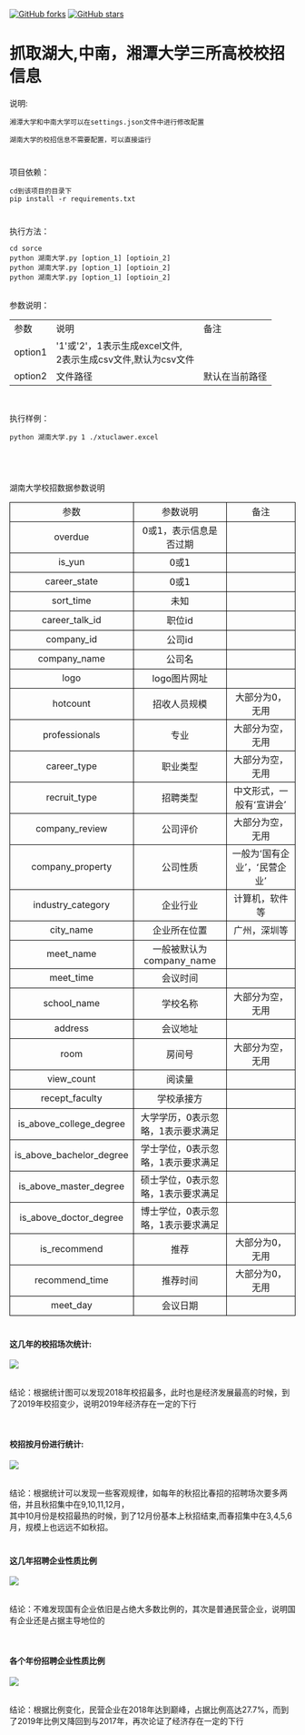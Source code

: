 
<a href="https://github.com/timegambler/-clawerschool/network"><img alt="GitHub forks" src="https://img.shields.io/github/forks/timegambler/-clawerschool"></a>
<a href="https://github.com/timegambler/-clawerschool/stargazers"><img alt="GitHub stars" src="https://img.shields.io/github/stars/timegambler/-clawerschool"></a>
# 抓取湖大,中南，湘潭大学三所高校校招信息

说明:
    
    湘潭大学和中南大学可以在settings.json文件中进行修改配置
    
    湖南大学的校招信息不需要配置，可以直接运行
#
项目依赖：

    cd到该项目的目录下  
    pip install -r requirements.txt
#
执行方法：
    
    cd sorce
    python 湖南大学.py [option_1] [optioin_2]
    python 湖南大学.py [option_1] [optioin_2]
    python 湖南大学.py [option_1] [optioin_2]
<br>    
参数说明：

<table>
<tr>
<td>参数</td>
<td>说明</td>
<td>备注</td>
</tr>
<tr>
<td>option1</td>
<td>'1'或'2'，1表示生成excel文件,<br>2表示生成csv文件,默认为csv文件</td>
<td></td>
</tr>
<tr>
<td>option2</td>
<td>文件路径</td>
<td>默认在当前路径</td>
</tr>
</table>
<br>

执行样例：
    
    python 湖南大学.py 1 ./xtuclawer.excel
<br>


#
湖南大学校招数据参数说明


<table cellspacing="0" border="0">
	<colgroup width="170"></colgroup>
	<colgroup width="193"></colgroup>
	<colgroup width="185"></colgroup>
	<tr>
		<td style="border-top: 1px solid #000000; border-bottom: 1px solid #000000; border-left: 1px solid #000000; border-right: 1px solid #000000" height="34" align="center" valign=middle><font face="DejaVu Sans">参数</font></td>
		<td style="border-top: 1px solid #000000; border-bottom: 1px solid #000000; border-left: 1px solid #000000; border-right: 1px solid #000000" align="center" valign=middle><font face="DejaVu Sans">参数说明</font></td>
		<td style="border-top: 1px solid #000000; border-bottom: 1px solid #000000; border-left: 1px solid #000000; border-right: 1px solid #000000" align="center" valign=middle><font face="DejaVu Sans">备注</font></td>
	</tr>
	<tr>
		<td style="border-top: 1px solid #000000; border-bottom: 1px solid #000000; border-left: 1px solid #000000; border-right: 1px solid #000000" height="34" align="center" valign=middle>overdue</td>
		<td style="border-top: 1px solid #000000; border-bottom: 1px solid #000000; border-left: 1px solid #000000; border-right: 1px solid #000000" align="center" valign=middle><font face="DejaVu Sans">0或1，表示信息是否过期</font></td>
		<td style="border-top: 1px solid #000000; border-bottom: 1px solid #000000; border-left: 1px solid #000000; border-right: 1px solid #000000" align="center" valign=middle><br></td>
	</tr>
	<tr>
		<td style="border-top: 1px solid #000000; border-bottom: 1px solid #000000; border-left: 1px solid #000000; border-right: 1px solid #000000" height="34" align="center" valign=middle> is_yun</td>
		<td style="border-top: 1px solid #000000; border-bottom: 1px solid #000000; border-left: 1px solid #000000; border-right: 1px solid #000000" align="center" valign=middle><font face="DejaVu Sans">0或1</font></td>
		<td style="border-top: 1px solid #000000; border-bottom: 1px solid #000000; border-left: 1px solid #000000; border-right: 1px solid #000000" align="center" valign=middle><br></td>
	</tr>
	<tr>
		<td style="border-top: 1px solid #000000; border-bottom: 1px solid #000000; border-left: 1px solid #000000; border-right: 1px solid #000000" height="34" align="center" valign=middle> career_state</td>
		<td style="border-top: 1px solid #000000; border-bottom: 1px solid #000000; border-left: 1px solid #000000; border-right: 1px solid #000000" align="center" valign=middle><font face="DejaVu Sans">0或1</font></td>
		<td style="border-top: 1px solid #000000; border-bottom: 1px solid #000000; border-left: 1px solid #000000; border-right: 1px solid #000000" align="center" valign=middle><br></td>
	</tr>
	<tr>
		<td style="border-top: 1px solid #000000; border-bottom: 1px solid #000000; border-left: 1px solid #000000; border-right: 1px solid #000000" height="34" align="center" valign=middle> sort_time</td>
		<td style="border-top: 1px solid #000000; border-bottom: 1px solid #000000; border-left: 1px solid #000000; border-right: 1px solid #000000" align="center" valign=middle><font face="DejaVu Sans">未知</font></td>
		<td style="border-top: 1px solid #000000; border-bottom: 1px solid #000000; border-left: 1px solid #000000; border-right: 1px solid #000000" align="center" valign=middle><br></td>
	</tr>
	<tr>
		<td style="border-top: 1px solid #000000; border-bottom: 1px solid #000000; border-left: 1px solid #000000; border-right: 1px solid #000000" height="34" align="center" valign=middle> career_talk_id</td>
		<td style="border-top: 1px solid #000000; border-bottom: 1px solid #000000; border-left: 1px solid #000000; border-right: 1px solid #000000" align="center" valign=middle><font face="DejaVu Sans">职位id</font></td>
		<td style="border-top: 1px solid #000000; border-bottom: 1px solid #000000; border-left: 1px solid #000000; border-right: 1px solid #000000" align="center" valign=middle><br></td>
	</tr>
	<tr>
		<td style="border-top: 1px solid #000000; border-bottom: 1px solid #000000; border-left: 1px solid #000000; border-right: 1px solid #000000" height="34" align="center" valign=middle> company_id</td>
		<td style="border-top: 1px solid #000000; border-bottom: 1px solid #000000; border-left: 1px solid #000000; border-right: 1px solid #000000" align="center" valign=middle><font face="DejaVu Sans">公司id</font></td>
		<td style="border-top: 1px solid #000000; border-bottom: 1px solid #000000; border-left: 1px solid #000000; border-right: 1px solid #000000" align="center" valign=middle><br></td>
	</tr>
	<tr>
		<td style="border-top: 1px solid #000000; border-bottom: 1px solid #000000; border-left: 1px solid #000000; border-right: 1px solid #000000" height="34" align="center" valign=middle> company_name</td>
		<td style="border-top: 1px solid #000000; border-bottom: 1px solid #000000; border-left: 1px solid #000000; border-right: 1px solid #000000" align="center" valign=middle><font face="DejaVu Sans">公司名</font></td>
		<td style="border-top: 1px solid #000000; border-bottom: 1px solid #000000; border-left: 1px solid #000000; border-right: 1px solid #000000" align="center" valign=middle><br></td>
	</tr>
	<tr>
		<td style="border-top: 1px solid #000000; border-bottom: 1px solid #000000; border-left: 1px solid #000000; border-right: 1px solid #000000" height="34" align="center" valign=middle> logo</td>
		<td style="border-top: 1px solid #000000; border-bottom: 1px solid #000000; border-left: 1px solid #000000; border-right: 1px solid #000000" align="center" valign=middle><font face="DejaVu Sans">logo图片网址</font></td>
		<td style="border-top: 1px solid #000000; border-bottom: 1px solid #000000; border-left: 1px solid #000000; border-right: 1px solid #000000" align="center" valign=middle><br></td>
	</tr>
	<tr>
		<td style="border-top: 1px solid #000000; border-bottom: 1px solid #000000; border-left: 1px solid #000000; border-right: 1px solid #000000" height="34" align="center" valign=middle> hotcount</td>
		<td style="border-top: 1px solid #000000; border-bottom: 1px solid #000000; border-left: 1px solid #000000; border-right: 1px solid #000000" align="center" valign=middle><font face="DejaVu Sans">招收人员规模</font></td>
		<td style="border-top: 1px solid #000000; border-bottom: 1px solid #000000; border-left: 1px solid #000000; border-right: 1px solid #000000" align="center" valign=middle><font face="DejaVu Sans">大部分为0，无用</font></td>
	</tr>
	<tr>
		<td style="border-top: 1px solid #000000; border-bottom: 1px solid #000000; border-left: 1px solid #000000; border-right: 1px solid #000000" height="34" align="center" valign=middle> professionals</td>
		<td style="border-top: 1px solid #000000; border-bottom: 1px solid #000000; border-left: 1px solid #000000; border-right: 1px solid #000000" align="center" valign=middle><font face="DejaVu Sans">专业</font></td>
		<td style="border-top: 1px solid #000000; border-bottom: 1px solid #000000; border-left: 1px solid #000000; border-right: 1px solid #000000" align="center" valign=middle><font face="DejaVu Sans">大部分为空，无用</font></td>
	</tr>
	<tr>
		<td style="border-top: 1px solid #000000; border-bottom: 1px solid #000000; border-left: 1px solid #000000; border-right: 1px solid #000000" height="34" align="center" valign=middle> career_type</td>
		<td style="border-top: 1px solid #000000; border-bottom: 1px solid #000000; border-left: 1px solid #000000; border-right: 1px solid #000000" align="center" valign=middle><font face="DejaVu Sans">职业类型</font></td>
		<td style="border-top: 1px solid #000000; border-bottom: 1px solid #000000; border-left: 1px solid #000000; border-right: 1px solid #000000" align="center" valign=middle><font face="DejaVu Sans">大部分为空，无用</font></td>
	</tr>
	<tr>
		<td style="border-top: 1px solid #000000; border-bottom: 1px solid #000000; border-left: 1px solid #000000; border-right: 1px solid #000000" height="34" align="center" valign=middle> recruit_type</td>
		<td style="border-top: 1px solid #000000; border-bottom: 1px solid #000000; border-left: 1px solid #000000; border-right: 1px solid #000000" align="center" valign=middle><font face="DejaVu Sans">招聘类型</font></td>
		<td style="border-top: 1px solid #000000; border-bottom: 1px solid #000000; border-left: 1px solid #000000; border-right: 1px solid #000000" align="center" valign=middle><font face="DejaVu Sans">中文形式，一般有‘宣讲会’</font></td>
	</tr>
	<tr>
		<td style="border-top: 1px solid #000000; border-bottom: 1px solid #000000; border-left: 1px solid #000000; border-right: 1px solid #000000" height="34" align="center" valign=middle> company_review</td>
		<td style="border-top: 1px solid #000000; border-bottom: 1px solid #000000; border-left: 1px solid #000000; border-right: 1px solid #000000" align="center" valign=middle><font face="DejaVu Sans">公司评价</font></td>
		<td style="border-top: 1px solid #000000; border-bottom: 1px solid #000000; border-left: 1px solid #000000; border-right: 1px solid #000000" align="center" valign=middle><font face="DejaVu Sans">大部分为空，无用</font></td>
	</tr>
	<tr>
		<td style="border-top: 1px solid #000000; border-bottom: 1px solid #000000; border-left: 1px solid #000000; border-right: 1px solid #000000" height="34" align="center" valign=middle> company_property</td>
		<td style="border-top: 1px solid #000000; border-bottom: 1px solid #000000; border-left: 1px solid #000000; border-right: 1px solid #000000" align="center" valign=middle><font face="DejaVu Sans">公司性质</font></td>
		<td style="border-top: 1px solid #000000; border-bottom: 1px solid #000000; border-left: 1px solid #000000; border-right: 1px solid #000000" align="center" valign=middle><font face="DejaVu Sans">一般为‘国有企业’，‘民营企业’</font></td>
	</tr>
	<tr>
		<td style="border-top: 1px solid #000000; border-bottom: 1px solid #000000; border-left: 1px solid #000000; border-right: 1px solid #000000" height="34" align="center" valign=middle> industry_category</td>
		<td style="border-top: 1px solid #000000; border-bottom: 1px solid #000000; border-left: 1px solid #000000; border-right: 1px solid #000000" align="center" valign=middle><font face="DejaVu Sans">企业行业</font></td>
		<td style="border-top: 1px solid #000000; border-bottom: 1px solid #000000; border-left: 1px solid #000000; border-right: 1px solid #000000" align="center" valign=middle><font face="DejaVu Sans">计算机，软件等</font></td>
	</tr>
	<tr>
		<td style="border-top: 1px solid #000000; border-bottom: 1px solid #000000; border-left: 1px solid #000000; border-right: 1px solid #000000" height="34" align="center" valign=middle> city_name</td>
		<td style="border-top: 1px solid #000000; border-bottom: 1px solid #000000; border-left: 1px solid #000000; border-right: 1px solid #000000" align="center" valign=middle><font face="DejaVu Sans">企业所在位置</font></td>
		<td style="border-top: 1px solid #000000; border-bottom: 1px solid #000000; border-left: 1px solid #000000; border-right: 1px solid #000000" align="center" valign=middle><font face="DejaVu Sans">广州，深圳等</font></td>
	</tr>
	<tr>
		<td style="border-top: 1px solid #000000; border-bottom: 1px solid #000000; border-left: 1px solid #000000; border-right: 1px solid #000000" height="34" align="center" valign=middle> meet_name</td>
		<td style="border-top: 1px solid #000000; border-bottom: 1px solid #000000; border-left: 1px solid #000000; border-right: 1px solid #000000" align="center" valign=middle><font face="DejaVu Sans">一般被默认为company_name</font></td>
		<td style="border-top: 1px solid #000000; border-bottom: 1px solid #000000; border-left: 1px solid #000000; border-right: 1px solid #000000" align="center" valign=middle><br></td>
	</tr>
	<tr>
		<td style="border-top: 1px solid #000000; border-bottom: 1px solid #000000; border-left: 1px solid #000000; border-right: 1px solid #000000" height="34" align="center" valign=middle> meet_time</td>
		<td style="border-top: 1px solid #000000; border-bottom: 1px solid #000000; border-left: 1px solid #000000; border-right: 1px solid #000000" align="center" valign=middle><font face="DejaVu Sans">会议时间</font></td>
		<td style="border-top: 1px solid #000000; border-bottom: 1px solid #000000; border-left: 1px solid #000000; border-right: 1px solid #000000" align="center" valign=middle><br></td>
	</tr>
	<tr>
		<td style="border-top: 1px solid #000000; border-bottom: 1px solid #000000; border-left: 1px solid #000000; border-right: 1px solid #000000" height="34" align="center" valign=middle> school_name</td>
		<td style="border-top: 1px solid #000000; border-bottom: 1px solid #000000; border-left: 1px solid #000000; border-right: 1px solid #000000" align="center" valign=middle><font face="DejaVu Sans">学校名称</font></td>
		<td style="border-top: 1px solid #000000; border-bottom: 1px solid #000000; border-left: 1px solid #000000; border-right: 1px solid #000000" align="center" valign=middle><font face="DejaVu Sans">大部分为空，无用</font></td>
	</tr>
	<tr>
		<td style="border-top: 1px solid #000000; border-bottom: 1px solid #000000; border-left: 1px solid #000000; border-right: 1px solid #000000" height="34" align="center" valign=middle> address</td>
		<td style="border-top: 1px solid #000000; border-bottom: 1px solid #000000; border-left: 1px solid #000000; border-right: 1px solid #000000" align="center" valign=middle><font face="DejaVu Sans">会议地址</font></td>
		<td style="border-top: 1px solid #000000; border-bottom: 1px solid #000000; border-left: 1px solid #000000; border-right: 1px solid #000000" align="center" valign=middle><br></td>
	</tr>
	<tr>
		<td style="border-top: 1px solid #000000; border-bottom: 1px solid #000000; border-left: 1px solid #000000; border-right: 1px solid #000000" height="34" align="center" valign=middle> room</td>
		<td style="border-top: 1px solid #000000; border-bottom: 1px solid #000000; border-left: 1px solid #000000; border-right: 1px solid #000000" align="center" valign=middle><font face="DejaVu Sans">房间号</font></td>
		<td style="border-top: 1px solid #000000; border-bottom: 1px solid #000000; border-left: 1px solid #000000; border-right: 1px solid #000000" align="center" valign=middle><font face="DejaVu Sans">大部分为空，无用</font></td>
	</tr>
	<tr>
		<td style="border-top: 1px solid #000000; border-bottom: 1px solid #000000; border-left: 1px solid #000000; border-right: 1px solid #000000" height="34" align="center" valign=middle> view_count</td>
		<td style="border-top: 1px solid #000000; border-bottom: 1px solid #000000; border-left: 1px solid #000000; border-right: 1px solid #000000" align="center" valign=middle><font face="DejaVu Sans">阅读量</font></td>
		<td style="border-top: 1px solid #000000; border-bottom: 1px solid #000000; border-left: 1px solid #000000; border-right: 1px solid #000000" align="center" valign=middle><br></td>
	</tr>
	<tr>
		<td style="border-top: 1px solid #000000; border-bottom: 1px solid #000000; border-left: 1px solid #000000; border-right: 1px solid #000000" height="34" align="center" valign=middle> recept_faculty</td>
		<td style="border-top: 1px solid #000000; border-bottom: 1px solid #000000; border-left: 1px solid #000000; border-right: 1px solid #000000" align="center" valign=middle><font face="DejaVu Sans">学校承接方</font></td>
		<td style="border-top: 1px solid #000000; border-bottom: 1px solid #000000; border-left: 1px solid #000000; border-right: 1px solid #000000" align="center" valign=middle><br></td>
	</tr>
	<tr>
		<td style="border-top: 1px solid #000000; border-bottom: 1px solid #000000; border-left: 1px solid #000000; border-right: 1px solid #000000" height="34" align="center" valign=middle> is_above_college_degree</td>
		<td style="border-top: 1px solid #000000; border-bottom: 1px solid #000000; border-left: 1px solid #000000; border-right: 1px solid #000000" align="center" valign=middle><font face="DejaVu Sans">大学学历，0表示忽略，1表示要求满足</font></td>
		<td style="border-top: 1px solid #000000; border-bottom: 1px solid #000000; border-left: 1px solid #000000; border-right: 1px solid #000000" align="center" valign=middle><br></td>
	</tr>
	<tr>
		<td style="border-top: 1px solid #000000; border-bottom: 1px solid #000000; border-left: 1px solid #000000; border-right: 1px solid #000000" height="34" align="center" valign=middle> is_above_bachelor_degree</td>
		<td style="border-top: 1px solid #000000; border-bottom: 1px solid #000000; border-left: 1px solid #000000; border-right: 1px solid #000000" align="center" valign=middle><font face="DejaVu Sans">学士学位，0表示忽略，1表示要求满足</font></td>
		<td style="border-top: 1px solid #000000; border-bottom: 1px solid #000000; border-left: 1px solid #000000; border-right: 1px solid #000000" align="center" valign=middle><br></td>
	</tr>
	<tr>
		<td style="border-top: 1px solid #000000; border-bottom: 1px solid #000000; border-left: 1px solid #000000; border-right: 1px solid #000000" height="34" align="center" valign=middle> is_above_master_degree</td>
		<td style="border-top: 1px solid #000000; border-bottom: 1px solid #000000; border-left: 1px solid #000000; border-right: 1px solid #000000" align="center" valign=middle><font face="DejaVu Sans">硕士学位，0表示忽略，1表示要求满足</font></td>
		<td style="border-top: 1px solid #000000; border-bottom: 1px solid #000000; border-left: 1px solid #000000; border-right: 1px solid #000000" align="center" valign=middle><br></td>
	</tr>
	<tr>
		<td style="border-top: 1px solid #000000; border-bottom: 1px solid #000000; border-left: 1px solid #000000; border-right: 1px solid #000000" height="34" align="center" valign=middle> is_above_doctor_degree</td>
		<td style="border-top: 1px solid #000000; border-bottom: 1px solid #000000; border-left: 1px solid #000000; border-right: 1px solid #000000" align="center" valign=middle><font face="DejaVu Sans">博士学位，0表示忽略，1表示要求满足</font></td>
		<td style="border-top: 1px solid #000000; border-bottom: 1px solid #000000; border-left: 1px solid #000000; border-right: 1px solid #000000" align="center" valign=middle><br></td>
	</tr>
	<tr>
		<td style="border-top: 1px solid #000000; border-bottom: 1px solid #000000; border-left: 1px solid #000000; border-right: 1px solid #000000" height="34" align="center" valign=middle> is_recommend</td>
		<td style="border-top: 1px solid #000000; border-bottom: 1px solid #000000; border-left: 1px solid #000000; border-right: 1px solid #000000" align="center" valign=middle><font face="DejaVu Sans">推荐</font></td>
		<td style="border-top: 1px solid #000000; border-bottom: 1px solid #000000; border-left: 1px solid #000000; border-right: 1px solid #000000" align="center" valign=middle><font face="DejaVu Sans">大部分为0，无用</font></td>
	</tr>
	<tr>
		<td style="border-top: 1px solid #000000; border-bottom: 1px solid #000000; border-left: 1px solid #000000; border-right: 1px solid #000000" height="34" align="center" valign=middle> recommend_time</td>
		<td style="border-top: 1px solid #000000; border-bottom: 1px solid #000000; border-left: 1px solid #000000; border-right: 1px solid #000000" align="center" valign=middle><font face="DejaVu Sans">推荐时间</font></td>
		<td style="border-top: 1px solid #000000; border-bottom: 1px solid #000000; border-left: 1px solid #000000; border-right: 1px solid #000000" align="center" valign=middle><font face="DejaVu Sans">大部分为0，无用</font></td>
	</tr>
	<tr>
		<td style="border-top: 1px solid #000000; border-bottom: 1px solid #000000; border-left: 1px solid #000000; border-right: 1px solid #000000" height="34" align="center" valign=middle> meet_day<br></td>
		<td style="border-top: 1px solid #000000; border-bottom: 1px solid #000000; border-left: 1px solid #000000; border-right: 1px solid #000000" align="center" valign=middle><font face="DejaVu Sans">会议日期</font></td>
		<td style="border-top: 1px solid #000000; border-bottom: 1px solid #000000; border-left: 1px solid #000000; border-right: 1px solid #000000" align="center" valign=middle><br></td>
	</tr>
</table>

#
<h4> 这几年的校招场次统计:</h4>
<img src="https://raw.githubusercontent.com/timegambler/clawerschool/master/img/2016%E5%B9%B4-2019%E5%B9%B4%E6%A0%A1%E6%8B%9B%E5%9C%BA%E6%AC%A1%E7%BB%9F%E8%AE%A1%E5%9B%BE.png">
<br>
<br>
<p>结论：根据统计图可以发现2018年校招最多，此时也是经济发展最高的时候，到了2019年校招变少，说明2019年经济存在一定的下行</p>
<br>
<h4>校招按月份进行统计:</h4>
<img src="https://github.com/timegambler/clawerschool/blob/master/img/%E6%B9%96%E5%8D%97%E5%A4%A7%E5%AD%A62015%E5%B9%B412%E6%9C%88-2019%E5%B9%B412%E6%9C%88%E6%A0%A1%E6%8B%9B%E7%BB%9F%E8%AE%A1%E5%9B%BE.png?raw=true">
<br>
<br>
<p>结论：根据统计可以发现一些客观规律，如每年的秋招比春招的招聘场次要多两倍，并且秋招集中在9,10,11,12月，<br>
其中10月份是校招最热的时候，到了12月份基本上秋招结束,而春招集中在3,4,5,6月，规模上也远远不如秋招。</p>

#
<h4>这几年招聘企业性质比例</h4>
<img src="https://github.com/timegambler/clawerschool/blob/master/img/2015%E5%B9%B4-2019%E5%B9%B4%E6%B9%96%E5%8D%97%E5%A4%A7%E5%AD%A6%E4%BC%81%E4%B8%9A%E8%A1%8C%E4%B8%9A%E6%A0%A1%E6%8B%9B%E6%AF%94%E4%BE%8B.png?raw=true">
<br>
<br>
<p>结论：不难发现国有企业依旧是占绝大多数比例的，其次是普通民营企业，说明国有企业还是占据主导地位的</p>
<br>
<h4>各个年份招聘企业性质比例</h4>
<img src="https://github.com/timegambler/clawerschool/blob/master/img/2016-2019%E5%B9%B4%E5%90%84%E5%B9%B4%E4%BB%BD%E6%A0%A1%E6%8B%9B%E8%A1%8C%E4%B8%9A%E6%AF%94%E4%BE%8B%E7%BB%9F%E8%AE%A1%E5%9B%BE.png?raw=true">
<br>
<br>
<p>结论：根据比例变化，民营企业在2018年达到巅峰，占据比例高达27.7%，而到了2019年比例又降回到与2017年，再次论证了经济存在一定的下行</p>

